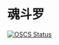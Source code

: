 # 魂斗罗 

[![OSCS Status](https://www.oscs1024.com/platform/badge/ZhanChaoHan/MyHDL.git.svg?size=large)](https://www.murphysec.com/dr/9XU4vXsGDTFBvwHYUc)
